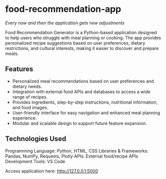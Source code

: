 # food-recommendation-app
*Every now and then the application gets new adjustments*

Food Recommendation Generator is a Python-based application designed to help users who struggle with meal planning or cooking. The app provides personalized recipe suggestions based on user preferences, dietary restrictions, and cultural interests, making it easier to discover and prepare meals.

Features
--------
- Personalized meal recommendations based on user preferences and dietary needs.
- Integration with external food APIs and databases to access a wide range of recipes.
- Provides ingredients, step-by-step instructions, nutritional information, and food images.
- User-friendly interface for easy navigation and enhanced meal planning experience.
- Modular and scalable design to support future feature expansion.

Technologies Used
-----------------
Programming Language: Python, HTML, CSS
Libraries & Frameworks: Pandas, NumPy, Requests, Plotly
APIs: External food/recipe APIs
Development Tools: VS Code

Access application here: http://127.0.0.1:5000

